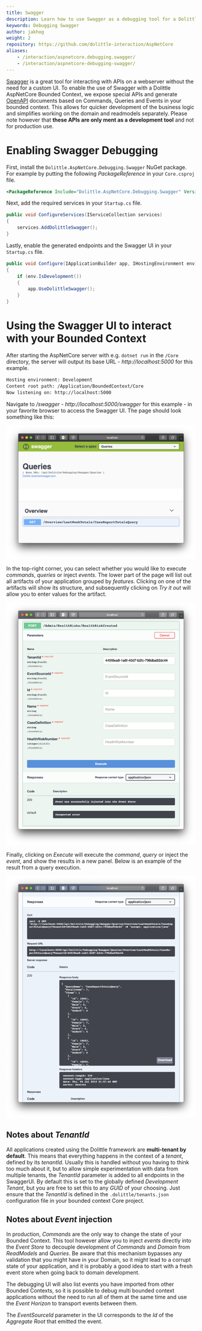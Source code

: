 ```yaml
---
title: Swagger
description: Learn how to use Swagger as a debugging tool for a Dolittle Bounded Context
keywords: Debugging Swagger
author: jakhog
weight: 2
repository: https://github.com/dolittle-interaction/AspNetCore
aliases:
    - /interaction/aspnetcore.debugging.swagger/
    - /interaction/aspnetcore-debugging-swagger/
---
```

[Swagger](https://swagger.io) is a great tool for interacting with APIs on a webserver without the need for a custom UI. To enable the use of Swagger with a Dolittle AspNetCore Bounded Context, we expose special APIs and generate [OpenAPI](https://swagger.io/specification/v2/) documents based on Commands, Queries and Events in your bounded context. This allows for quicker development of the business logic and simplifies working on the domain and readmodels separately. Please note however that __these APIs are only ment as a development tool__ and not for production use.

# Enabling Swagger Debugging
First, install the `Dolittle.AspNetCore.Debugging.Swagger` NuGet package. For example by putting the following _PackageReference_ in your `Core.csproj` file.
```xml
<PackageReference Include="Dolittle.AspNetCore.Debugging.Swagger" Version="1.*" />
```

Next, add the required services in your `Startup.cs` file.
```csharp
public void ConfigureServices(IServiceCollection services)
{
    services.AddDolittleSwagger();
}
```

Lastly, enable the generated endpoints and the Swagger UI in your `Startup.cs` file.
```csharp
public void Configure(IApplicationBuilder app, IHostingEnvironment env)
{
    if (env.IsDevelopment())
    {
        app.UseDolittleSwagger();
    }
}
```

# Using the Swagger UI to interact with your Bounded Context
After starting the AspNetCore server with e.g. `dotnet run` in the `/Core` directory, the server will output its base URL - _http://localhost:5000_ for this example. 
```bash
Hosting environment: Development
Content root path: /Application/BoundedContext/Core
Now listening on: http://localhost:5000
```

Navigate to _/swagger_ - _http://localhost:5000/swagger_ for this example - in your favorite browser to access the Swagger UI. The page should look something like this:

![](./images/swagger-ui-landing.png)

In the top-right corner, you can select whether you would like to execute _commands_, _queries_ or inject _events_. The lower part of the page will list out all artifacts of your application grouped by _features_. Clicking on one of the artifacts will show its structure, and subsequently clicking on _Try it out_ will allow you to enter values for the artifact.

![](./images/event-injection.png)

Finally, clicking on _Execute_ will execute the _command_, _query_ or inject the _event_, and show the results in a new panel. Below is an example of the result from a query execution.

![](./images/query-result.png)

## Notes about _TenantId_
All applications created using the Dolittle framework are __multi-tenant by default__. This means that everything happens in the context of a _tenant_, defined by its _tenantId_. Usually this is handled without you having to think too much about it, but to allow simple experimentation with data from multiple tenants, the _TenantId_ parameter is added to all endpoints in the SwaggerUI. By default this is set to the globally defined _Development Tenant_, but you are free to set this to any _GUID_ of your choosing. Just ensure that the _TenantId_ is defined in the `.dolittle/tenants.json` configuration file in your bounded context Core project.

## Notes about _Event_ injection
In production, _Commands_ are the only way to change the state of your Bounded Context. This tool however allow you to inject _events_ directly into the _Event Store_ to decouple development of _Commands_ and _Domain_ from _ReadModels_ and _Queries_. Be aware that this mechanism bypasses any validation that you might have in your Domain, so it might lead to a corrupt state of your application, and it is probably a good idea to start with a fresh event store when going back to domain development.

The debugging UI will also list events you have imported from other Bounded Contexts, so it is possible to debug multi bounded context applications without the need to run all of them at the same time and use the _Event Horizon_ to transport events between them.

The _EventSourceId_ parameter in the UI corresponds to the _Id_ of the _Aggregate Root_ that emitted the event. 